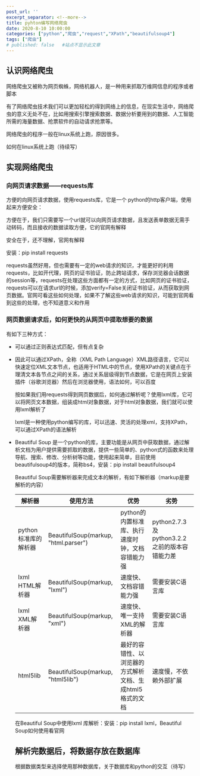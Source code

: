 ```yaml
---
post_url: ''
excerpt_separator: <!--more-->
title: pyhton编写网络爬虫
date: 2020-8-10 10:00:00
categories: ["python","爬虫","request","XPath","beautifulsoup4"]
tags: ["爬虫"]
# published: false   #站点不显示此文章
---
```


## 认识网络爬虫

网络爬虫又被称为网页蜘蛛，网络机器人，是一种用来抓取万维网信息的程序或者脚本

有了网络爬虫技术我们可以更加轻松的得到网络上的信息，在现实生活中，网络爬虫的意义无处不在，比如用搜索引擎搜索数据、数据分析要用到的数据、人工智能所需的海量数据、抢票软件的自动请求抢票等。

<!--more-->

网络爬虫的程序一般在linux系统上跑，原因很多。

如何在linux系统上跑（待续写）

## 实现网络爬虫

### 向网页请求数据——requests库

方便的向网页请求数据，使用requests库，它是一个 python的http客户端，使用起来方便安全：

方便在于，我们只需要写一个url就可以向网页请求数据，且发送表单数据无需手动转码，而且接收的数据读取方便，它的官网有解释

安全在于，还不理解，官网有解释

安装：pip install requests

requests虽然好用，但也需要有一定的web请求的知识，才能更好的利用requests，比如开代理，网页的证书验证，防止跨站请求，保存浏览器会话数据的session等，requests在处理这些方面都有一定的方式，比如网页的证书验证，requests可以在请求url的时候，添加verify=False关闭证书验证，从而获取到网页数据。官网可看这些如何处理，如果不了解这些web请求的知识，可能到官网看到这些的处理，也不知道意义和作用

### 网页数据请求后，如何更快的从网页中提取想要的数据

有如下三种方式：

- 可以通过正则表达式匹配，但有点复杂


- 因此可以通过XPath，全称（XML Path Language）XML路径语言，它可以快速定位XML文本节点，也适用于HTML中的节点，使用XPath的关键点在于理清文本各节点之间的关系，通过关系层级得到节点数据，它是在网页上安装插件（谷歌浏览器）然后在浏览器使用，语法如何，可以百度

  按如果我们用requests得到网页数据后，如何通过解析呢？使用lxml库，它可以将网页文本数据，组装成html对象数据，对于html对象数据，我们就可以使用lxml解析了

  lxml是一种使用python编写的库，可以迅速、灵活的处理xml，支持XPath，可以通过XPath的语法解析

- Beautiful Soup 是一个python的库，主要功能是从网页中获取数据，通过解析文档为用户提供需要抓取的数据，提供一些简单的、python式的函数来处理导航、搜索、修改、分析树等功能，使用起来简单，目前使用 beautifulsoup4的版本，简称bs4，安装：pip install beautifulsoup4

  Beautiful Soup需要解析器来完成文本的解析，有如下解析器（markup是要解析的内容）

  | 解析器               | 使用方法                             | 优势                                                      | 劣势                                         |
  | -------------------- | ------------------------------------ | --------------------------------------------------------- | -------------------------------------------- |
  | python标准库的解析器 | BeautifulSoup(markup, "html.parser") | python的内置标准库、执行速度时钟，文档容错能力强          | python2.7.3及python3.2.2之前的版本容错能力差 |
  | lxml HTML解析器      | BeautifulSoup(markup, "lxml")        | 速度快、文档容错能力强                                    | 需要安装C语言库                              |
  | lxml XML解析器       | BeautifulSoup(markup, "xml")         | 速度快、唯一支持XML的解析器                               | 需要安装C语言库                              |
  | html5lib             | BeautifulSoup(markup, "html5lib")    | 最好的容错性、以浏览器的方式解析文档、生成html5格式的文档 | 速度慢，不依赖外部扩展                       |

  在Beautiful Soup中使用lxml 库解析：安装：pip install lxml，Beautiful Soup如何使用看官网

  ## 解析完数据后，将数据存放在数据库

  根据数据类型来选择使用那种数据库，关于数据库和python的交互（待写）